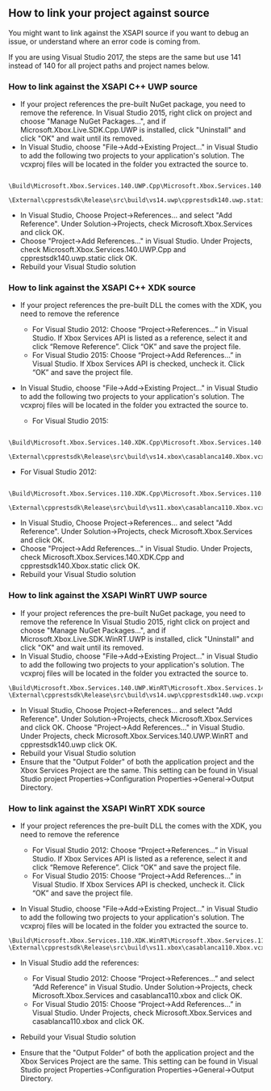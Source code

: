## How to link your project against source

You might want to link against the XSAPI source if you want to debug an issue, or understand where an error code is coming from.  

If you are using Visual Studio 2017, the steps are the same but use 141 instead of 140 for all project paths and project names below.

### How to link against the XSAPI C++ UWP source

- If your project references the pre-built NuGet package, you need to remove the reference. In Visual Studio 2015, right click on project and choose "Manage NuGet Packages...", and if Microsoft.Xbox.Live.SDK.Cpp.UWP is installed, click "Uninstall" and click "OK" and wait until its removed.
- In Visual Studio, choose "File->Add->Existing Project..." in Visual Studio to add the following two projects to your application's solution. The vcxproj files will be located in the folder you extracted the source to.   

```
  \Build\Microsoft.Xbox.Services.140.UWP.Cpp\Microsoft.Xbox.Services.140.UWP.Cpp.vcxproj
  \External\cpprestsdk\Release\src\build\vs14.uwp\cpprestsdk140.uwp.static.vcxproj
```

- In Visual Studio, Choose Project->References... and select "Add Reference". Under Solution->Projects, check Microsoft.Xbox.Services and click OK.
- Choose "Project->Add References..." in Visual Studio. Under Projects, check Microsoft.Xbox.Services.140.UWP.Cpp and cpprestsdk140.uwp.static click OK.
- Rebuild your Visual Studio solution

### How to link against the XSAPI C++ XDK source

- If your project references the pre-built DLL the comes with the XDK, you need to remove the reference
  - For Visual Studio 2012: Choose “Project->References...” in Visual Studio. If Xbox Services API is listed as a reference, select it and click “Remove Reference”. Click “OK” and save the project file.
  - For Visual Studio 2015: Choose “Project->Add References…” in Visual Studio. If Xbox Services API is checked, uncheck it. Click “OK” and save the project file.


- In Visual Studio, choose "File->Add->Existing Project..." in Visual Studio to add the following two projects to your application's solution. The vcxproj files will be located in the folder you extracted the source to.   

  - For Visual Studio 2015:
```
  \Build\Microsoft.Xbox.Services.140.XDK.Cpp\Microsoft.Xbox.Services.140.XDK.Cpp.vcxproj
  \External\cpprestsdk\Release\src\build\vs14.xbox\casablanca140.Xbox.vcxproj
```

  - For Visual Studio 2012:
```
  \Build\Microsoft.Xbox.Services.110.XDK.Cpp\Microsoft.Xbox.Services.110.XDK.Cpp.vcxproj
  \External\cpprestsdk\Release\src\build\vs11.xbox\casablanca110.Xbox.vcxproj
```
- In Visual Studio, Choose Project->References... and select "Add Reference". Under Solution->Projects, check Microsoft.Xbox.Services and click OK.
- Choose "Project->Add References..." in Visual Studio. Under Projects, check Microsoft.Xbox.Services.140.XDK.Cpp and cpprestsdk140.Xbox.static click OK.
- Rebuild your Visual Studio solution

### How to link against the XSAPI WinRT UWP source

- If your project references the pre-built NuGet package, you need to remove the reference
In Visual Studio 2015, right click on project and choose "Manage NuGet Packages...", and if Microsoft.Xbox.Live.SDK.WinRT.UWP is installed, click "Uninstall" and click "OK" and wait until its removed.
- In Visual Studio, choose "File->Add->Existing Project..." in Visual Studio to add the following two projects to your application's solution. The vcxproj files will be located in the folder you extracted the source to.

```
\Build\Microsoft.Xbox.Services.140.UWP.WinRT\Microsoft.Xbox.Services.140.UWP.WinRT.vcxproj
\External\cpprestsdk\Release\src\build\vs14.uwp\cpprestsdk140.uwp.vcxproj
```

- In Visual Studio, Choose Project->References... and select "Add Reference". Under Solution->Projects, check Microsoft.Xbox.Services and click OK.
Choose "Project->Add References..." in Visual Studio. Under Projects, check Microsoft.Xbox.Services.140.UWP.WinRT and cpprestsdk140.uwp click OK.
- Rebuild your Visual Studio solution
- Ensure that the "Output Folder" of both the application project and the Xbox Services Project are the same. This setting can be found in Visual Studio project Properties->Configuration Properties->General->Output Directory.

### How to link against the XSAPI WinRT XDK source

- If your project references the pre-built DLL the comes with the XDK, you need to remove the reference
  - For Visual Studio 2012: Choose “Project->References...” in Visual Studio. If Xbox Services API is listed as a reference, select it and click “Remove Reference”. Click “OK” and save the project file.
  - For Visual Studio 2015: Choose “Project->Add References…” in Visual Studio. If Xbox Services API is checked, uncheck it. Click “OK” and save the project file.


- In Visual Studio, choose "File->Add->Existing Project..." in Visual Studio to add the following two projects to your application's solution. The vcxproj files will be located in the folder you extracted the source to.

```
\Build\Microsoft.Xbox.Services.110.XDK.WinRT\Microsoft.Xbox.Services.110.XDK.WinRT.vcxproj
\External\cpprestsdk\Release\src\build\vs11.xbox\casablanca110.Xbox.vcxproj
```

- In Visual Studio add the references:
  - For Visual Studio 2012: Choose “Project->References...” and select “Add Reference” in Visual Studio. Under Solution->Projects, check Microsoft.Xbox.Services and casablanca110.xbox and click OK.
  - For Visual Studio 2015: Choose “Project->Add References…” in Visual Studio. Under Projects, check Microsoft.Xbox.Services and casablanca110.xbox and click OK.


- Rebuild your Visual Studio solution
- Ensure that the "Output Folder" of both the application project and the Xbox Services Project are the same. This setting can be found in Visual Studio project Properties->Configuration Properties->General->Output Directory.
